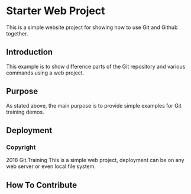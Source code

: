 # Starter Web Project

This is a simple website project for showing how to use Git and Github together.

## Introduction

This example is to show difference parts of the Git repository and various commands using a web project.

## Purpose

As stated above, the main purpose is to provide simple examples for Git training demos.

## Deployment

### Copyright

2018 Git.Training
This is a simple web project, deployment can be on any web server or even local file system. 

## How To Contribute

